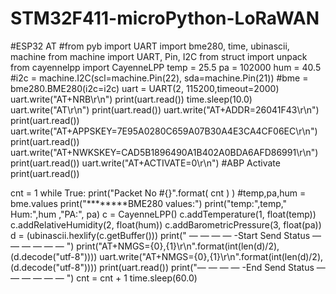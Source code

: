 # STM32F411-microPython-LoRaWAN


#ESP32 AT
#from pyb import UART
import bme280, time, ubinascii, machine
from machine import UART, Pin, I2C
from struct import unpack
from cayennelpp import CayenneLPP
temp = 25.5
pa = 102000
hum = 40.5
#i2c = machine.I2C(scl=machine.Pin(22), sda=machine.Pin(21))
#bme = bme280.BME280(i2c=i2c)
uart = UART(2, 115200,timeout=2000)
uart.write("AT+NRB\r\n")
print(uart.read()) 
time.sleep(10.0)
uart.write("AT\r\n")
print(uart.read())
uart.write("AT+ADDR=26041F43\r\n")
print(uart.read())
uart.write("AT+APPSKEY=7E95A0280C659A07B30A4E3CA4CF06EC\r\n")
print(uart.read())
uart.write("AT+NWKSKEY=CAD5B1896490A1B402A0BDA6AFD86991\r\n")
print(uart.read()) 
uart.write("AT+ACTIVATE=0\r\n") #ABP Activate
print(uart.read())

cnt = 1
while True:
   print("Packet No #{}".format( cnt ) )
   #temp,pa,hum = bme.values 
   print("********BME280 values:")
   print("temp:",temp," Hum:",hum ,"PA:", pa)
   c = CayenneLPP()
   c.addTemperature(1, float(temp)) 
   c.addRelativeHumidity(2, float(hum)) 
   c.addBarometricPressure(3, float(pa)) 
   d = (ubinascii.hexlify(c.getBuffer()))
   print(" — — — — -Start Send Status — — — — — — ")
   print("AT+NMGS={0},{1}\r\n".format(int(len(d)/2),(d.decode("utf-8"))))
   uart.write("AT+NMGS={0},{1}\r\n".format(int(len(d)/2),(d.decode("utf-8"))))
   print(uart.read())
   print("— — — — -End Send Status — — — — — — ")
   cnt = cnt + 1 
   time.sleep(60.0)
